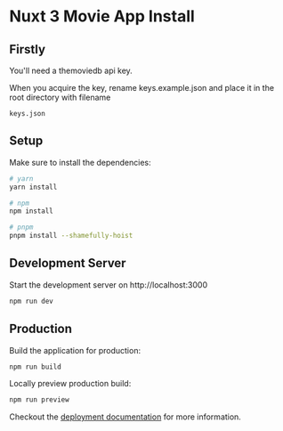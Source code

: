 # Nuxt 3 Movie App Install

## Firstly
You'll need a themoviedb api key. 

When you acquire the key, rename keys.example.json and place it in the root directory with filename
```
keys.json
```


## Setup

Make sure to install the dependencies:

```bash
# yarn
yarn install

# npm
npm install

# pnpm
pnpm install --shamefully-hoist
```

## Development Server

Start the development server on http://localhost:3000

```bash
npm run dev
```

## Production

Build the application for production:

```bash
npm run build
```

Locally preview production build:

```bash
npm run preview
```

Checkout the [deployment documentation](https://v3.nuxtjs.org/guide/deploy/presets) for more information.
